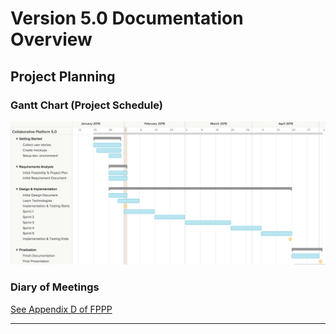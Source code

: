 #   Version 5.0 Documentation Overview

## Project Planning

### Gantt Chart (Project Schedule)
![Gantt Chart](https://github.com/FIU-SCIS-Senior-Project-2015-Spring/Collaborative-Platform-Ver-5.0/blob/develop/Documents/Images/GanttChart.png "Gantt")


### Diary of Meetings
[See Appendix D of FPPP](FSPP.docx)

***
